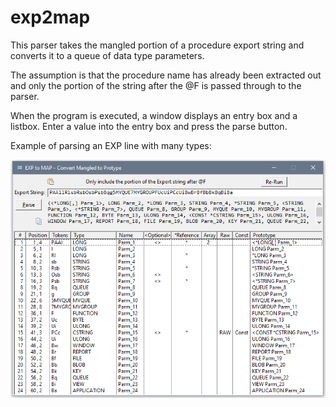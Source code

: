 # exp2map
This parser takes the mangled portion of a procedure export string and converts it to a queue of data type parameters.

The assumption is that the procedure name has already been extracted out and only the portion of the string after
the @F is passed through to the parser.

When the program is executed, a window displays an entry box and a listbox.  Enter a value into the entry box and press the parse button.

Example of parsing an EXP line with many types:

![main window](readme_1.png)